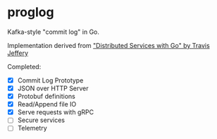 # proglog

Kafka-style "commit log" in Go.

Implementation derived from ["Distributed Services with Go" by Travis Jeffery](https://pragprog.com/titles/tjgo/distributed-services-with-go)

Completed:
- [x] Commit Log Prototype
- [x] JSON over HTTP Server
- [x] Protobuf definitions
- [x] Read/Append file IO
- [x] Serve requests with gRPC
- [ ] Secure services
- [ ] Telemetry